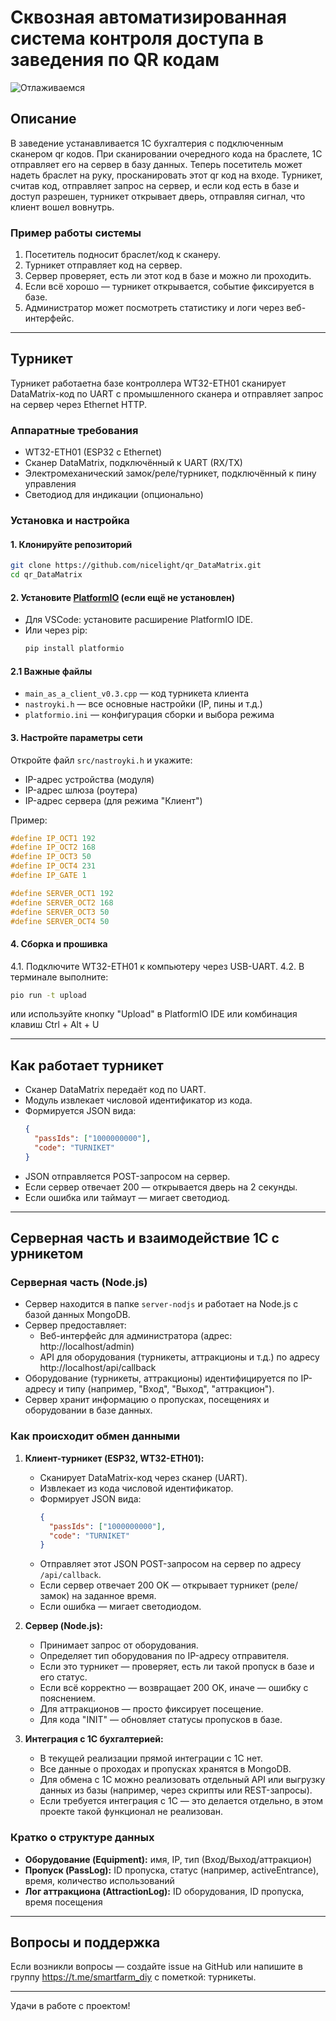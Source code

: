 # Сквозная автоматизированная система контроля доступа в заведения по QR кодам

![Отлаживаемся](temp/KDPV.jpg)

## Описание
В заведение устанавливается 1С бухгалтерия с подключенным сканером qr кодов. При сканировании очередного кода на браслете, 1С отправляет его на сервер в базу данных. Теперь посетитель может надеть браслет на руку, просканировать этот qr код на входе. Турникет, считав код, отправляет запрос на сервер, и если код есть в базе и доступ разрешен, турникет открывает дверь, отправляя сигнал, что клиент вошел вовнутрь.


### Пример работы системы
1. Посетитель подносит браслет/код к сканеру.
2. Турникет отправляет код на сервер.
3. Сервер проверяет, есть ли этот код в базе и можно ли проходить.
4. Если всё хорошо — турникет открывается, событие фиксируется в базе.
5. Администратор может посмотреть статистику и логи через веб-интерфейс.


---

## Турникет

Турникет работаетна базе контроллера WT32-ETH01 сканирует DataMatrix-код по UART с промышленного сканера и отправляет запрос на сервер через Ethernet HTTP.


### Аппаратные требования

- WT32-ETH01 (ESP32 с Ethernet)
- Сканер DataMatrix, подключённый к UART (RX/TX)
- Электромеханический замок/реле/турникет, подключённый к пину управления
- Светодиод для индикации (опционально)



### Установка и настройка

#### 1. Клонируйте репозиторий

```sh
git clone https://github.com/nicelight/qr_DataMatrix.git
cd qr_DataMatrix
```

#### 2. Установите [PlatformIO](https://platformio.org/) (если ещё не установлен)

- Для VSCode: установите расширение PlatformIO IDE.
- Или через pip:  
  ```sh
  pip install platformio
  ```

#### 2.1 Важные файлы

- `main_as_a_client_v0.3.cpp` — код турникета клиента
- `nastroyki.h` — все основные настройки (IP, пины и т.д.)
- `platformio.ini` — конфигурация сборки и выбора режима

#### 3. Настройте параметры сети

Откройте файл `src/nastroyki.h` и укажите:
- IP-адрес устройства (модуля)
- IP-адрес шлюза (роутера)
- IP-адрес сервера (для режима "Клиент")

Пример:
```cpp
#define IP_OCT1 192
#define IP_OCT2 168
#define IP_OCT3 50
#define IP_OCT4 231
#define IP_GATE 1

#define SERVER_OCT1 192
#define SERVER_OCT2 168
#define SERVER_OCT3 50
#define SERVER_OCT4 50
```

#### 4. Сборка и прошивка

4.1. Подключите WT32-ETH01 к компьютеру через USB-UART.
4.2. В терминале выполните:
   ```sh
   pio run -t upload
   ```
   или используйте кнопку "Upload" в PlatformIO IDE или комбинация клавиш Ctrl + Alt + U

---

## Как работает турникет

- Сканер DataMatrix передаёт код по UART.
- Модуль извлекает числовой идентификатор из кода.
- Формируется JSON вида:
  ```json
  {
    "passIds": ["1000000000"],
    "code": "TURNIKET"
  }
  ```
- JSON отправляется POST-запросом на сервер.
- Если сервер отвечает 200 — открывается дверь на 2 секунды.
- Если ошибка или таймаут — мигает светодиод.

---

## Cерверная часть и взаимодействие 1С с урникетом

### Серверная часть (Node.js)
- Сервер находится в папке `server-nodjs` и работает на Node.js с базой данных MongoDB.
- Сервер предоставляет:
  - Веб-интерфейс для администратора (адрес: http://localhost/admin)
  - API для оборудования (турникеты, аттракционы и т.д.) по адресу http://localhost/api/callback
- Оборудование (турникеты, аттракционы) идентифицируется по IP-адресу и типу (например, "Вход", "Выход", "аттракцион").
- Сервер хранит информацию о пропусках, посещениях и оборудовании в базе данных.

### Как происходит обмен данными
1. **Клиент-турникет (ESP32, WT32-ETH01):**
   - Сканирует DataMatrix-код через сканер (UART).
   - Извлекает из кода числовой идентификатор.
   - Формирует JSON вида:
     ```json
     {
       "passIds": ["1000000000"],
       "code": "TURNIKET"
     }
     ```
   - Отправляет этот JSON POST-запросом на сервер по адресу `/api/callback`.
   - Если сервер отвечает 200 OK — открывает турникет (реле/замок) на заданное время.
   - Если ошибка — мигает светодиодом.

2. **Сервер (Node.js):**
   - Принимает запрос от оборудования.
   - Определяет тип оборудования по IP-адресу отправителя.
   - Если это турникет — проверяет, есть ли такой пропуск в базе и его статус.
   - Если всё корректно — возвращает 200 OK, иначе — ошибку с пояснением.
   - Для аттракционов — просто фиксирует посещение.
   - Для кода "INIT" — обновляет статусы пропусков в базе.

3. **Интеграция с 1С бухгалтерией:**
   - В текущей реализации прямой интеграции с 1С нет.
   - Все данные о проходах и пропусках хранятся в MongoDB.
   - Для обмена с 1С можно реализовать отдельный API или выгрузку данных из базы (например, через скрипты или REST-запросы).
   - Если требуется интеграция с 1С — это делается отдельно, в этом проекте такой функционал не реализован.

### Кратко о структуре данных
- **Оборудование (Equipment):** имя, IP, тип (Вход/Выход/аттракцион)
- **Пропуск (PassLog):** ID пропуска, статус (например, activeEntrance), время, количество использований
- **Лог аттракциона (AttractionLog):** ID оборудования, ID пропуска, время посещения


---

## Вопросы и поддержка

Если возникли вопросы — создайте issue на GitHub или напишите в группу https://t.me/smartfarm_diy с пометкой: турникеты.

---

Удачи в работе с проектом!
